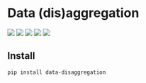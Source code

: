 # Data (dis)aggregation

![](https://img.shields.io/github/license/wingechr/data-disaggregation)
![](https://img.shields.io/pypi/pyversions/data-disaggregation)
[![](https://img.shields.io/pypi/v/data-disaggregation)](https://pypi.org/project/data-disaggregation/)
![](https://img.shields.io/github/actions/workflow/status/wingechr/data-disaggregation/test.yml?label=tests)
[![](https://img.shields.io/github/actions/workflow/status/wingechr/data-disaggregation/publish.yml?label=docs)](https://wingechr.github.io/data-disaggregation/)

## Install

```bash
pip install data-disaggregation
```
